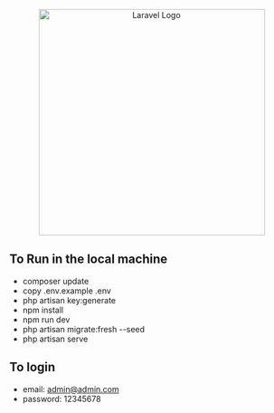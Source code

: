 <p align="center"><a href="https://laravel.com" target="_blank"><img src="https://raw.githubusercontent.com/laravel/art/master/logo-lockup/5%20SVG/2%20CMYK/1%20Full%20Color/laravel-logolockup-cmyk-red.svg" width="400" alt="Laravel Logo"></a></p>

 
## To Run in the local machine

- composer update
- copy .env.example .env
- php artisan key:generate
- npm install 
- npm run dev
- php artisan migrate:fresh --seed
- php artisan serve

## To login

- email:  admin@admin.com
- password:  12345678
